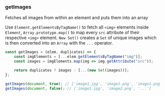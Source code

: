 ### getImages

Fetches all images from within an element and puts them into an array

Use `Element.getElementsByTagName()` to fetch all `<img>` elements inside `Element`, `Array.prototype.map()` to map every `src` attribute of their respective `<img>` element. `New Set()` creates a `Set` of unique images which is then converted into an `Array` with the `...` operator.

```js
const getImages = (elem, duplicates) => {
    const imgElements = [...elem.getElementsByTagName("img")];
    const images = imgElements.map(img => img.getAttribute("src"));

    return duplicates ? images : [...(new Set(images))];
};
```

```js
getImages(document, true); // ['image1.jpg', 'image2.png', 'image1.png', '...']
getImages(document, false); // ['image1.jpg', 'image2.png', '...']
```